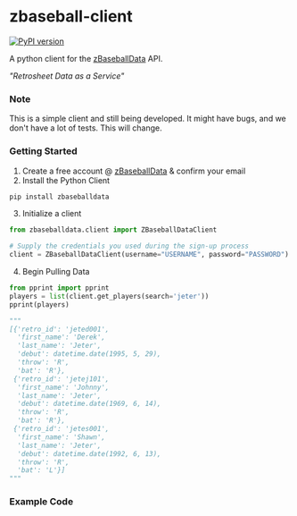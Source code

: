# zbaseball-client
[![PyPI version](https://badge.fury.io/py/zbaseballdata.svg)](https://badge.fury.io/py/zbaseballdata)

A python client for the [zBaseballData](https://www.zbaseballdata.com/) API.

*"Retrosheet Data as a Service"*

### Note
This is a simple client and still being developed. It might have bugs, and we don't have a lot of tests. This will change. 

### Getting Started
1. Create a free account @ [zBaseballData](https://www.zbaseballdata.com/) & confirm your email
2. Install the Python Client
```bash
pip install zbaseballdata
```
3. Initialize a client
```python
from zbaseballdata.client import ZBaseballDataClient

# Supply the credentials you used during the sign-up process
client = ZBaseballDataClient(username="USERNAME", password="PASSWORD")
```
4. Begin Pulling Data
```python
from pprint import pprint
players = list(client.get_players(search='jeter'))
pprint(players)

"""
[{'retro_id': 'jeted001',
  'first_name': 'Derek',
  'last_name': 'Jeter',
  'debut': datetime.date(1995, 5, 29),
  'throw': 'R',
  'bat': 'R'},
 {'retro_id': 'jetej101',
  'first_name': 'Johnny',
  'last_name': 'Jeter',
  'debut': datetime.date(1969, 6, 14),
  'throw': 'R',
  'bat': 'R'},
 {'retro_id': 'jetes001',
  'first_name': 'Shawn',
  'last_name': 'Jeter',
  'debut': datetime.date(1992, 6, 13),
  'throw': 'R',
  'bat': 'L'}]
"""
```

### Example Code



